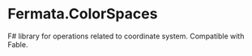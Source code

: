 # Fermata.ColorSpaces
F# library for operations related to coordinate system. Compatible with Fable.
